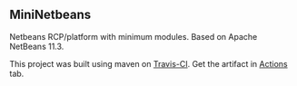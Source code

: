 ## MiniNetbeans

Netbeans RCP/platform with minimum modules. Based on Apache NetBeans 11.3.

This project was built using maven on [Travis-CI](https://travis-ci.org/saseno/MiniNetbeans).
Get the artifact in [Actions](https://github.com/saseno/MiniNetbeans/actions) tab.
